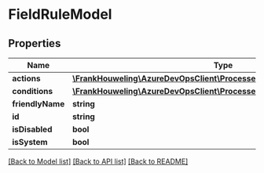 # FieldRuleModel

## Properties
Name | Type | Description | Notes
------------ | ------------- | ------------- | -------------
**actions** | [**\FrankHouweling\AzureDevOpsClient\Processes\Model\RuleActionModel[]**](RuleActionModel.md) |  | [optional] 
**conditions** | [**\FrankHouweling\AzureDevOpsClient\Processes\Model\RuleConditionModel[]**](RuleConditionModel.md) |  | [optional] 
**friendlyName** | **string** |  | [optional] 
**id** | **string** |  | [optional] 
**isDisabled** | **bool** |  | [optional] 
**isSystem** | **bool** |  | [optional] 

[[Back to Model list]](../README.md#documentation-for-models) [[Back to API list]](../README.md#documentation-for-api-endpoints) [[Back to README]](../README.md)


